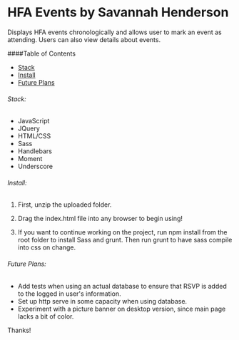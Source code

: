 HFA Events by Savannah Henderson
=========

Displays HFA events chronologically and allows user to mark an event as attending. Users can also view details about events.

####Table of Contents
- [Stack](#stack)
- [Install](#getting-started)
- [Future Plans](#future-plans)

###### Stack:

*	JavaScript
*	JQuery
*	HTML/CSS
* Sass
* Handlebars
* Moment
* Underscore

###### Install:

1) First, unzip the uploaded folder.

2) Drag the index.html file into any browser to begin using!

3) If you want to continue working on the project, run npm install from the root folder to install Sass and grunt. Then run grunt to have sass compile into css on change.


###### Future Plans:
* Add tests when using an actual database to ensure that RSVP is added to the logged in user's information.
* Set up http serve in some capacity when using database.
* Experiment with a picture banner on desktop version, since main page lacks a bit of color.


Thanks!
